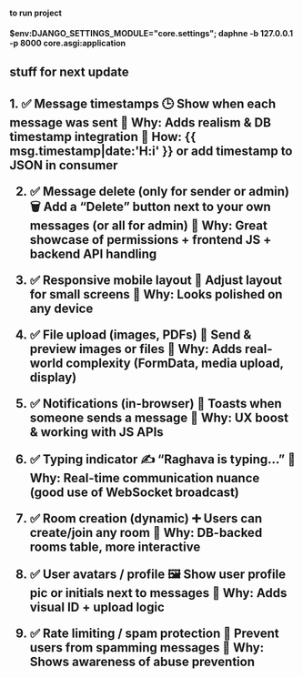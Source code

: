 <h4>to run project<h4>
$env:DJANGO_SETTINGS_MODULE="core.settings"; daphne -b 127.0.0.1 -p 8000 core.asgi:application


<h2>stuff for next update <h2>
<p>
1. ✅ Message timestamps
🕒 Show when each message was sent
📌 Why: Adds realism & DB timestamp integration
📂 How: {{ msg.timestamp|date:'H:i' }} or add timestamp to JSON in consumer

2. ✅ Message delete (only for sender or admin)
🗑️ Add a “Delete” button next to your own messages (or all for admin)
📌 Why: Great showcase of permissions + frontend JS + backend API handling

3. ✅ Responsive mobile layout
📱 Adjust layout for small screens
📌 Why: Looks polished on any device

4. ✅ File upload (images, PDFs)
📎 Send & preview images or files
📌 Why: Adds real-world complexity (FormData, media upload, display)

5. ✅ Notifications (in-browser)
🔔 Toasts when someone sends a message
📌 Why: UX boost & working with JS APIs

6. ✅ Typing indicator
✍️ “Raghava is typing…”
📌 Why: Real-time communication nuance (good use of WebSocket broadcast)

7. ✅ Room creation (dynamic)
➕ Users can create/join any room
📌 Why: DB-backed rooms table, more interactive

8. ✅ User avatars / profile
🖼️ Show user profile pic or initials next to messages
📌 Why: Adds visual ID + upload logic

9. ✅ Rate limiting / spam protection
🚫 Prevent users from spamming messages
📌 Why: Shows awareness of abuse prevention<p>